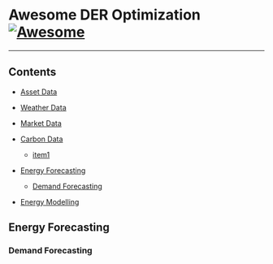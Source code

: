 # Awesome DER Optimization [![Awesome](https://awesome.re/badge.svg)](https://awesome.re)

---
<!--toc-->
## Contents

- [Asset Data](#energy-data)
- [Weather Data](#energy-data)
- [Market Data](#energy-data)
- [Carbon Data](#energy-data)

  - [item1](#item-1)
- [Energy Forecasting](#energy-forecasting)
  - [Demand Forecasting](#demand-forecasting)
- [Energy Modelling](#energy-modelling)

<!--toc_end-->

## Energy Forecasting

### Demand Forecasting
